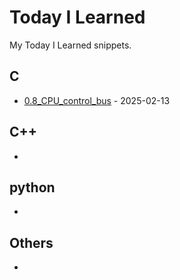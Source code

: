 # Today I Learned
My Today I Learned snippets.
## C
* [0.8_CPU_control_bus](C/0.8_CPU_control_bus.md) - 2025-02-13
## C++
- 
## python
- 
## Others
- 
